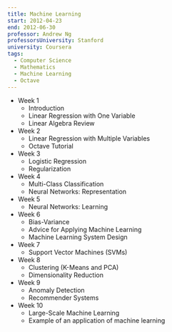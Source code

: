 ```yaml
---
title: Machine Learning
start: 2012-04-23
end: 2012-06-30
professor: Andrew Ng
professorsUniversity: Stanford
university: Coursera
tags:
  - Computer Science
  - Mathematics
  - Machine Learning
  - Octave
---
```

- Week 1
  - Introduction
  - Linear Regression with One Variable
  - Linear Algebra Review
- Week 2
  - Linear Regression with Multiple Variables
  - Octave Tutorial
- Week 3
  - Logistic Regression
  - Regularization
- Week 4
  - Multi-Class Classification
  - Neural Networks: Representation
- Week 5
  - Neural Networks: Learning
- Week 6
  - Bias-Variance
  - Advice for Applying Machine Learning
  - Machine Learning System Design
- Week 7
  - Support Vector Machines (SVMs)
- Week 8
  - Clustering (K-Means and PCA)
  - Dimensionality Reduction
- Week 9
  - Anomaly Detection
  - Recommender Systems
- Week 10
  - Large-Scale Machine Learning
  - Example of an application of machine learning
